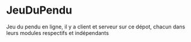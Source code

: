# JeuDuPendu
Jeu du pendu en ligne, il y a client et serveur sur ce dépot, chacun dans leurs modules respectifs et indépendants